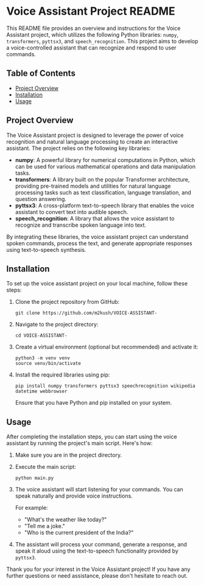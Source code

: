 # Voice Assistant Project README

This README file provides an overview and instructions for the Voice Assistant project, which utilizes the following Python libraries: `numpy`, `transformers`, `pyttsx3`, and `speech_recognition`. This project aims to develop a voice-controlled assistant that can recognize and respond to user commands.

## Table of Contents
- [Project Overview](#project-overview)
- [Installation](#installation)
- [Usage](#usage)

## Project Overview
The Voice Assistant project is designed to leverage the power of voice recognition and natural language processing to create an interactive assistant. The project relies on the following key libraries:

- **numpy**: A powerful library for numerical computations in Python, which can be used for various mathematical operations and data manipulation tasks.
- **transformers**: A library built on the popular Transformer architecture, providing pre-trained models and utilities for natural language processing tasks such as text classification, language translation, and question answering.
- **pyttsx3**: A cross-platform text-to-speech library that enables the voice assistant to convert text into audible speech.
- **speech_recognition**: A library that allows the voice assistant to recognize and transcribe spoken language into text.

By integrating these libraries, the voice assistant project can understand spoken commands, process the text, and generate appropriate responses using text-to-speech synthesis.

## Installation
To set up the voice assistant project on your local machine, follow these steps:

1. Clone the project repository from GitHub:

   ```
   git clone https://github.com/m2kush/VOICE-ASSISTANT-
   ```

2. Navigate to the project directory:

   ```
   cd VOICE-ASSISTANT-
   ```

3. Create a virtual environment (optional but recommended) and activate it:

   ```
   python3 -m venv venv
   source venv/bin/activate
   ```

4. Install the required libraries using pip:

   ```
   pip install numpy transformers pyttsx3 speechrecognition wikipedia datetime webbrowser
   ```

   Ensure that you have Python and pip installed on your system.

## Usage
After completing the installation steps, you can start using the voice assistant by running the project's main script. Here's how:

1. Make sure you are in the project directory.

2. Execute the main script:

   ```
   python main.py
   ```

3. The voice assistant will start listening for your commands. You can speak naturally and provide voice instructions.

   For example:
   - "What's the weather like today?"
   - "Tell me a joke."
   - "Who is the current president of the India?"

4. The assistant will process your command, generate a response, and speak it aloud using the text-to-speech functionality provided by `pyttsx3`.



Thank you for your interest in the Voice Assistant project! If you have any further questions or need assistance, please don't hesitate to reach out.
